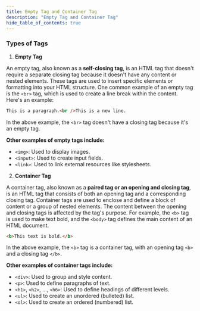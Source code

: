 ```yaml
---
title: Empty Tag and Container Tag
description: "Empty Tag and Container Tag"
hide_table_of_contents: true
---
```


### Types of Tags

1. **Empty Tag**

An empty tag, also known as a **self-closing tag**, is an HTML tag that doesn't require a separate closing tag because it doesn't have any content or nested elements. These tags are used to insert specific elements or formatting into your HTML structure. One common example of an empty tag is the `<br>` tag, which is used to create a line break within the content. Here's an example:

```html
This is a paragraph.<br />This is a new line.
```

In the above example, the `<br>` tag doesn't have a closing tag because it's an empty tag.

**Other examples of empty tags include:**

- `<img>`: Used to display images.
- `<input>`: Used to create input fields.
- `<link>`: Used to link external resources like stylesheets.

2. **Container Tag**

A container tag, also known as a **paired tag or an opening and closing tag**, is an HTML tag that consists of both an opening tag and a corresponding closing tag. Container tags are used to enclose and define a block of content or a group of nested elements. The content between the opening and closing tags is affected by the tag's purpose. For example, the `<b>` tag is used to make text bold, and the `<body>` tag defines the main content of an HTML document.

```html
<b>This text is bold.</b>
```

In the above example, the `<b>` tag is a container tag, with an opening tag `<b>` and a closing tag `</b>`.

**Other examples of container tags include:**

- `<div>`: Used to group and style content.
- `<p>`: Used to define paragraphs of text.
- `<h1>`, `<h2>`, ..., `<h6>`: Used to define headings of different levels.
- `<ul>`: Used to create an unordered (bulleted) list.
- `<ol>`: Used to create an ordered (numbered) list.

